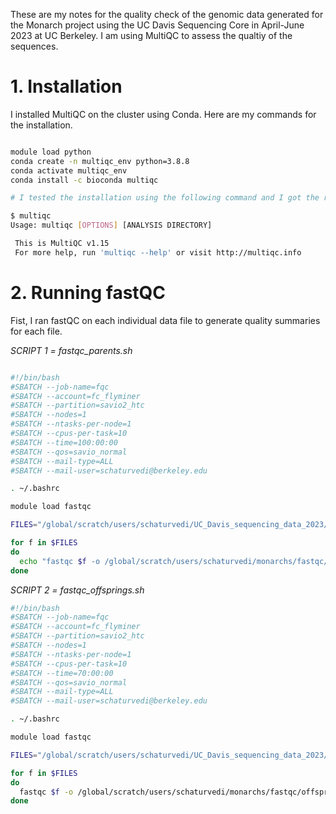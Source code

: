 These are my notes for the quality check of the genomic data generated for the Monarch project using the UC Davis Sequencing Core in April-June 2023 at UC Berkeley. I am using MultiQC to assess the qualtiy of the sequences. 

# 1. Installation
I installed MultiQC on the cluster using Conda. Here are my commands for the installation.

```bash

module load python
conda create -n multiqc_env python=3.8.8
conda activate multiqc_env
conda install -c bioconda multiqc

# I tested the installation using the following command and I got the right output pasted below

$ multiqc
Usage: multiqc [OPTIONS] [ANALYSIS DIRECTORY]

 This is MultiQC v1.15
 For more help, run 'multiqc --help' or visit http://multiqc.info
```

# 2. Running fastQC 

Fist, I ran fastQC on each individual data file to generate quality summaries for each file.

*SCRIPT 1 = fastqc_parents.sh*

```bash

#!/bin/bash
#SBATCH --job-name=fqc
#SBATCH --account=fc_flyminer
#SBATCH --partition=savio2_htc
#SBATCH --nodes=1
#SBATCH --ntasks-per-node=1
#SBATCH --cpus-per-task=10
#SBATCH --time=100:00:00
#SBATCH --qos=savio_normal
#SBATCH --mail-type=ALL
#SBATCH --mail-user=schaturvedi@berkeley.edu

. ~/.bashrc

module load fastqc

FILES="/global/scratch/users/schaturvedi/UC_Davis_sequencing_data_2023/Lane1_parents/Data/uhpnv2kzf0/Un_DTSA778/Project_NWSC_Nova904P_Chaturvedi/SC*"

for f in $FILES
do
  echo "fastqc $f -o /global/scratch/users/schaturvedi/monarchs/fastqc/"
done

```
*SCRIPT 2 = fastqc_offsprings.sh*

```bash
#!/bin/bash
#SBATCH --job-name=fqc
#SBATCH --account=fc_flyminer
#SBATCH --partition=savio2_htc
#SBATCH --nodes=1
#SBATCH --ntasks-per-node=1
#SBATCH --cpus-per-task=10
#SBATCH --time=70:00:00
#SBATCH --qos=savio_normal
#SBATCH --mail-type=ALL
#SBATCH --mail-user=schaturvedi@berkeley.edu

. ~/.bashrc

module load fastqc

FILES="/global/scratch/users/schaturvedi/UC_Davis_sequencing_data_2023/Lane2_offspring/Data/d7kjt94iyc/Un_DTSA779/Project_NWSC_Nova905P_Chaturvedi/SC*"

for f in $FILES
do
  fastqc $f -o /global/scratch/users/schaturvedi/monarchs/fastqc/offsprings/
done
```
